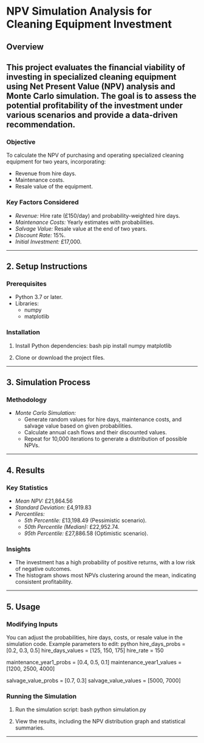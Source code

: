 # NPV Simulation Analysis for Cleaning Equipment Investment
## Overview
This project evaluates the financial viability of investing in specialized cleaning equipment using Net Present Value (NPV) analysis and Monte Carlo simulation. The goal is to assess the potential profitability of the investment under various scenarios and provide a data-driven recommendation.
---

### Objective
To calculate the NPV of purchasing and operating specialized cleaning equipment for two years, incorporating:
- Revenue from hire days.
- Maintenance costs.
- Resale value of the equipment.

### Key Factors Considered
- *Revenue:* Hire rate (£150/day) and probability-weighted hire days.
- *Maintenance Costs:* Yearly estimates with probabilities.
- *Salvage Value:* Resale value at the end of two years.
- *Discount Rate:* 15%.
- *Initial Investment:* £17,000.

---

## 2. Setup Instructions

### Prerequisites
- Python 3.7 or later.
- Libraries:
  - numpy
  - matplotlib

### Installation
1. Install Python dependencies:
   bash
   pip install numpy matplotlib
   

2. Clone or download the project files.

---

## 3. Simulation Process

### Methodology
- *Monte Carlo Simulation:*
  - Generate random values for hire days, maintenance costs, and salvage value based on given probabilities.
  - Calculate annual cash flows and their discounted values.
  - Repeat for 10,000 iterations to generate a distribution of possible NPVs.

---

## 4. Results

### Key Statistics
- *Mean NPV:* £21,864.56
- *Standard Deviation:* £4,919.83
- *Percentiles:*
  - *5th Percentile:* £13,198.49 (Pessimistic scenario).
  - *50th Percentile (Median):* £22,952.74.
  - *95th Percentile:* £27,886.58 (Optimistic scenario).

### Insights
- The investment has a high probability of positive returns, with a low risk of negative outcomes.
- The histogram shows most NPVs clustering around the mean, indicating consistent profitability.

---

## 5. Usage

### Modifying Inputs
You can adjust the probabilities, hire days, costs, or resale value in the simulation code. Example parameters to edit:
python
hire_days_probs = [0.2, 0.3, 0.5]
hire_days_values = [125, 150, 175]
hire_rate = 150

maintenance_year1_probs = [0.4, 0.5, 0.1]
maintenance_year1_values = [1200, 2500, 4000]

salvage_value_probs = [0.7, 0.3]
salvage_value_values = [5000, 7000]


### Running the Simulation
1. Run the simulation script:
   bash
   python simulation.py
   

2. View the results, including the NPV distribution graph and statistical summaries.

---
